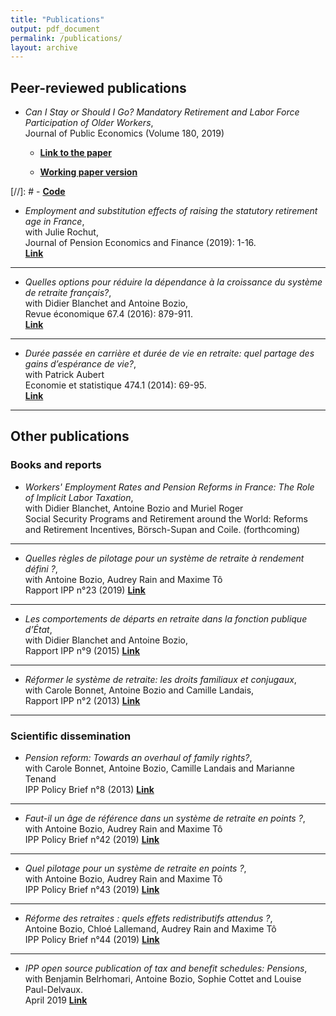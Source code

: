 ```yaml
---
title: "Publications"
output: pdf_document
permalink: /publications/
layout: archive
---
```



## Peer-reviewed publications

- *Can I Stay or Should I Go? Mandatory Retirement and Labor Force Participation of Older Workers*,  
  Journal of Public Economics (Volume 180, 2019)

    - [**Link to the paper**](https://www.sciencedirect.com/science/article/pii/S0047272719301392?dgcid=author)
    
    - [**Working paper version**](https://halshs.archives-ouvertes.fr/halshs-01521150/document)
    
[//]: #  - [**Code**](https://framagit.org/simrab/mro)


- *Employment and substitution effects of raising the statutory retirement age in France*,  
with Julie Rochut,  
Journal of Pension Economics and Finance (2019): 1-16.  
[**Link**](https://www.cambridge.org/core/journals/journal-of-pension-economics-and-finance/article/employment-and-substitution-effects-of-raising-the-statutory-retirement-age-in-france/4286104DFC75D283D1652996120C2B1C)

___

- *Quelles options pour réduire la dépendance à la croissance du système de retraite français?*,  
with Didier Blanchet and Antoine Bozio,  
Revue économique 67.4 (2016): 879-911.  
[**Link**](https://www.cairn.info/revue-economique-2016-4-page-879.htm)

___

- *Durée passée en carrière et durée de vie en retraite: quel partage des gains d’espérance de vie?*,  
with Patrick Aubert  
Economie et statistique 474.1 (2014): 69-95.  
[**Link**](https://www.insee.fr/en/statistiques/1377631?sommaire=1377642)

___

## Other publications 

### Books and reports 

- *Workers' Employment Rates and Pension Reforms in France: The Role of Implicit Labor Taxation*,  
with Didier Blanchet, Antoine Bozio and Muriel Roger  
Social Security Programs and Retirement around the World: Reforms and Retirement Incentives, Börsch-Supan and Coile. (forthcoming)

___

- *Quelles règles de pilotage pour un système de retraite à rendement défini ?*,  
with Antoine Bozio, Audrey Rain and Maxime Tô    
Rapport IPP n°23 (2019)
[**Link**](https://www.ipp.eu/wp-content/uploads/2019/06/regles-pilotage-retraite-points-ipp-juin-2019.pdf)

___

- *Les comportements de départs en retraite dans la fonction publique d’État*,  
with Didier Blanchet and Antoine Bozio,  
Rapport IPP n°9 (2015)
[**Link**](https://www.ipp.eu/wp-content/uploads/2015/06/depart-retraite-fct-publique-etat-rapport-IPP-juin2015.pdf)

___

- *Réformer le système de retraite: les droits familiaux et conjugaux*,  
with Carole Bonnet, Antoine Bozio and Camille Landais,  
Rapport IPP n°2 (2013)
[**Link**](https://www.ipp.eu/wp-content/uploads/2012/08/retraites-droits-conjugaux-familiaux-rapport-IPP-juin2013.pdf)

___


### Scientific dissemination 


- *Pension reform: Towards an overhaul of family rights?*,  
with Carole Bonnet, Antoine Bozio, Camille Landais and Marianne Tenand  
IPP Policy Brief n°8 (2013)
[**Link**](http://www.ipp.eu/wp-content/uploads/2013/10/n8-IPP-policy-brief-october2013.pdf)

___

- *Faut-il un âge de référence dans un système de retraite en points ?*,  
with Antoine Bozio, Audrey Rain and Maxime Tô    
IPP Policy Brief n°42 (2019)
[**Link**](https://www.ipp.eu/wp-content/uploads/2019/06/n42-notesIPP-juin2019.pdf)

___

- *Quel pilotage pour un système de retraite en points ?*,  
with Antoine Bozio, Audrey Rain and Maxime Tô    
IPP Policy Brief n°43 (2019)
[**Link**](https://www.ipp.eu/wp-content/uploads/2019/06/n43-notesIPP-juin2019.pdf)

___

- *Réforme des retraites : quels effets redistributifs attendus ?*,  
 Antoine Bozio, Chloé Lallemand, Audrey Rain and Maxime Tô  
IPP Policy Brief n°44 (2019)
[**Link**](https://www.ipp.eu/wp-content/uploads/2019/06/n44-notesIPP-juin2019.pdf)

___

- *IPP open source publication of tax and benefit schedules: Pensions*,  
with Benjamin Belrhomari, Antoine Bozio, Sophie Cottet and Louise Paul-Delvaux.  
April 2019 
[**Link**](https://www.ipp.eu/baremes-ipp/regimes-de-retraites/)







